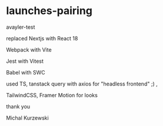 # launches-pairing
avayler-test

replaced Nextjs with React 18

Webpack with Vite

Jest with Vitest

Babel with SWC

used TS, tanstack query with axios for "headless frontend" ;) ,

TailwindCSS, Framer Motion for looks

thank you

Michal Kurzewski
